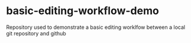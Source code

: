 # basic-editing-workflow-demo
Repository used to demonstrate a basic editing worklfow between a local git repository and github
